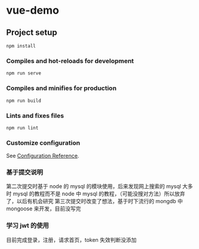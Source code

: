 # vue-demo

## Project setup

```
npm install
```

### Compiles and hot-reloads for development

```
npm run serve
```

### Compiles and minifies for production

```
npm run build
```

### Lints and fixes files

```
npm run lint
```

### Customize configuration

See [Configuration Reference](https://cli.vuejs.org/config/).

### 基于提交说明

第二次提交时基于 node 的 mysql 的模块使用，后来发现网上搜索的 mysql 大多时 mysql 的教程而不是 node 中 mysql 的教程，（可能没搜对方法）所以放弃了，以后有机会研究
第三次提交时改变了想法，基于时下流行的 mongdb 中 mongoose 来开发，目前没写完

### 学习 jwt 的使用

目前完成登录，注册，请求首页，token 失效判断没添加
